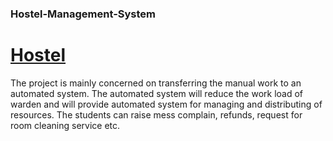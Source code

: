 ### Hostel-Management-System
<h1><a href="https://sanjeev30798.github.io/Hostel-Management-System/">Hostel</a></h1>
The project is mainly concerned on transferring the manual work to an automated system. The automated system will reduce the work load of warden and will provide automated system for managing and distributing of resources.
The students can raise mess complain, refunds, request for room cleaning service etc.
